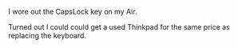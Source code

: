 I wore out the CapsLock key on my Air.

Turned out I could could get a used Thinkpad for the same price as replacing
the keyboard.
